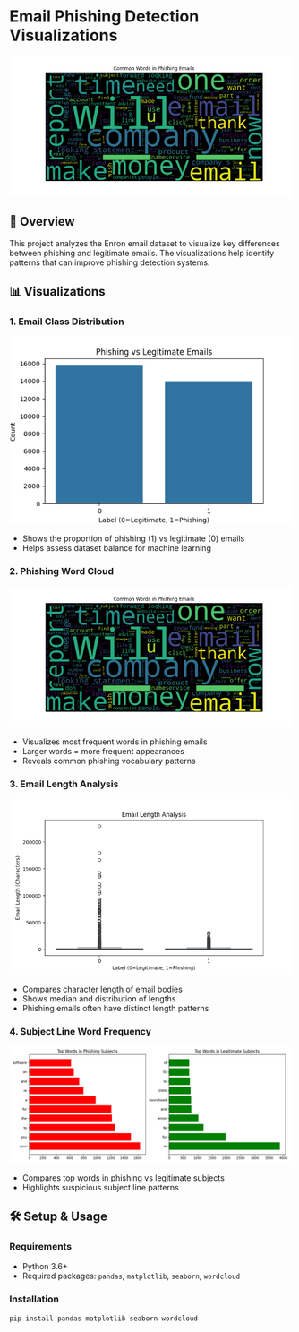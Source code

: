 # Email Phishing Detection Visualizations

![Project Banner](phishing_wordcloud.png)

## 📌 Overview
This project analyzes the Enron email dataset to visualize key differences between phishing and legitimate emails. The visualizations help identify patterns that can improve phishing detection systems.

## 📊 Visualizations

### 1. Email Class Distribution
![Class Distribution](class_distribution.png)
- Shows the proportion of phishing (1) vs legitimate (0) emails
- Helps assess dataset balance for machine learning

### 2. Phishing Word Cloud
![Word Cloud](phishing_wordcloud.png)
- Visualizes most frequent words in phishing emails
- Larger words = more frequent appearances
- Reveals common phishing vocabulary patterns

### 3. Email Length Analysis
![Length Analysis](email_length_analysis.png)
- Compares character length of email bodies
- Shows median and distribution of lengths
- Phishing emails often have distinct length patterns

### 4. Subject Line Word Frequency
![Subject Analysis](subject_word_analysis.png)
- Compares top words in phishing vs legitimate subjects
- Highlights suspicious subject line patterns

## 🛠️ Setup & Usage

### Requirements
- Python 3.6+
- Required packages: `pandas`, `matplotlib`, `seaborn`, `wordcloud`

### Installation
```bash
pip install pandas matplotlib seaborn wordcloud

